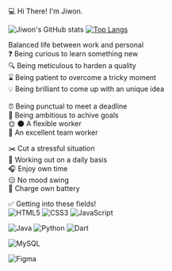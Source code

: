 :computer: Hi There! I'm Jiwon.

![Jiwon's GitHub stats](https://github-readme-stats.vercel.app/api?username=jijijiwonton&show_icons=true&theme=radical)
[![Top Langs](https://github-readme-stats.vercel.app/api/top-langs/?username=jijijiwonton)](https://github.com/jijijiwonton/github-readme-stats)

Balanced life between work and personal<br />
:question: Being curious to learn something new<br />
:mag: Being meticulous to harden a quality<br />
:hourglass: Being patient to overcome a tricky moment<br />
:bulb: Being brilliant to come up with an unique idea<br /><br />
:alarm_clock: Being punctual to meet a deadline<br />
:dart: Being ambitious to achive goals<br />
:sun_with_face: :new_moon: A flexible worker<br />
:couple: An excellent team worker

:scissors: Cut a stressful situation<br />
:runner: Working out on a daily basis<br />
:headphones: Enjoy own time<br />
:expressionless: No mood swing<br />
:battery: Charge own battery<br />

:white_check_mark: Getting into these fields!<br />
![HTML5](https://img.shields.io/badge/html5-%23E34F26.svg?style=for-the-badge&logo=html5&logoColor=white)
![CSS3](https://img.shields.io/badge/css3-%231572B6.svg?style=for-the-badge&logo=css3&logoColor=white)
![JavaScript](https://img.shields.io/badge/javascript-%23323330.svg?style=for-the-badge&logo=javascript&logoColor=%23F7DF1E)

![Java](https://img.shields.io/badge/java-%23ED8B00.svg?style=for-the-badge&logo=java&logoColor=white)
![Python](https://img.shields.io/badge/python-3670A0?style=for-the-badge&logo=python&logoColor=ffdd54)
![Dart](https://img.shields.io/badge/dart-%230175C2.svg?style=for-the-badge&logo=dart&logoColor=white)

![MySQL](https://img.shields.io/badge/mysql-%2300f.svg?style=for-the-badge&logo=mysql&logoColor=white)

![Figma](https://img.shields.io/badge/figma-%23F24E1E.svg?style=for-the-badge&logo=figma&logoColor=white)
